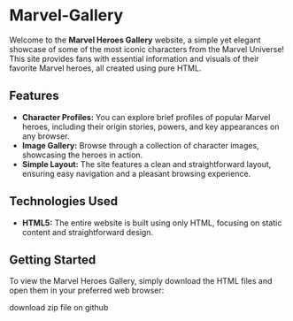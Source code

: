 # Marvel-Gallery

Welcome to the **Marvel Heroes Gallery** website, a simple yet elegant showcase of some of the most iconic characters from the Marvel Universe! This site provides fans with essential information and visuals of their favorite Marvel heroes, all created using pure HTML.

## Features

- **Character Profiles:** You can explore brief profiles of popular Marvel heroes, including their origin stories, powers, and key appearances on any browser.
- **Image Gallery:** Browse through a collection of character images, showcasing the heroes in action.
- **Simple Layout:** The site features a clean and straightforward layout, ensuring easy navigation and a pleasant browsing experience.

## Technologies Used

- **HTML5:** The entire website is built using only HTML, focusing on static content and straightforward design.

## Getting Started

To view the Marvel Heroes Gallery, simply download the HTML files and open them in your preferred web browser:

download zip file on github
